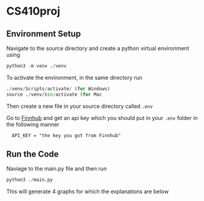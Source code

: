 # CS410proj

## Environment Setup
   Navigate to the source directory and create a python virtual environment using
   
   ~~~python
   python3 -m venv ./venv
   ~~~

  To activate the environment, in the same directory run 

  ~~~python
  ./venv/Scripts/activate/ (for Windows)
  source ./venv/bin/activate (for Mac

  ~~~

  
  Then create a new file in your source directory called ` .env `

  Go to [Finnhub](https://finnhub.io/register) and get an api key which you should put in your ` .env ` folder in the following manner

  ~~~
    API_KEY = "the key you got from Finnhub"
  ~~~

## Run the Code

   Naviage to the main.py file and then run 

   ~~~python
   python3 ./main.py
   ~~~
This will generate 4 graphs for which the explanations are below
